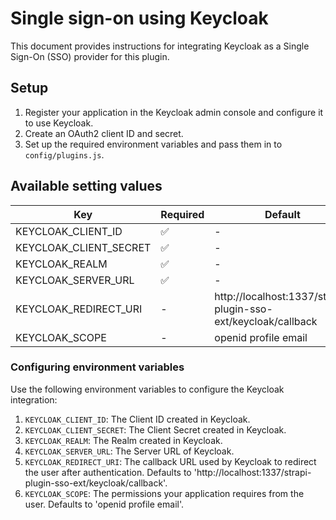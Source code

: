 # Single sign-on using Keycloak

This document provides instructions for integrating Keycloak as a Single Sign-On (SSO) provider for this plugin.

## Setup

1. Register your application in the Keycloak admin console and configure it to use Keycloak.
2. Create an OAuth2 client ID and secret.
3. Set up the required environment variables and pass them in to `config/plugins.js`.

## Available setting values

| Key                         | Required | Default                                                  |
| --------------------------- | -------- | -------------------------------------------------------- |
| KEYCLOAK_CLIENT_ID          | ✅       | -                                                        |
| KEYCLOAK_CLIENT_SECRET      | ✅       | -                                                        |
| KEYCLOAK_REALM              | ✅       | -                                                        |
| KEYCLOAK_SERVER_URL         | ✅       | -                                                        |
| KEYCLOAK_REDIRECT_URI       | -        | http://localhost:1337/strapi-plugin-sso-ext/keycloak/callback |
| KEYCLOAK_SCOPE              | -        | openid profile email                                     |

### Configuring environment variables

Use the following environment variables to configure the Keycloak integration:

1. `KEYCLOAK_CLIENT_ID`: The Client ID created in Keycloak.
2. `KEYCLOAK_CLIENT_SECRET`: The Client Secret created in Keycloak.
3. `KEYCLOAK_REALM`: The Realm created in Keycloak.
4. `KEYCLOAK_SERVER_URL`: The Server URL of Keycloak.
5. `KEYCLOAK_REDIRECT_URI`: The callback URL used by Keycloak to redirect the user after authentication. Defaults to 'http://localhost:1337/strapi-plugin-sso-ext/keycloak/callback'.
6. `KEYCLOAK_SCOPE`: The permissions your application requires from the user. Defaults to 'openid profile email'.
